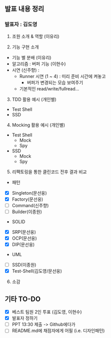 ## 발표 내용 정리
### 발표자 : 김도영
1. 조원 소개 & 역할 (이유리)

2. 기능 구현 소개
 - 기능 별 분배 (이유리)
 - 알고리즘 : 버퍼 기능 (이현수)
 - 시연 (신주향) : 
   - Runner 시연 (1 ~ 4) : 미리 준비 시간에 켜놓고
	   - 버퍼가 변경되는 모습 보여주기
   - 기본적인 read/write/fullread...
   
3. TDD 활용 예시 (개인별)
 - Test Shell
 - SSD

4. Mocking 활용 예시 (개인별)
 - Test Shell
    - Mock
    - Spy
 - SSD
    - Mock
    - Spy

5. 리팩토링을 통한 클린코드 전후 결과 비교
* 패턴
 - [x] Singleton(문선웅)
 - [x] Factory(문선웅)
 - [ ] Command(신주향)
 - [ ] Builder(이종원)
* SOLID
 - [x] SRP(문선웅)
 - [x] OCP(문선웅)
 - [x] DIP(문선웅)
* UML
 - [ ] SSD(이종원)
 - [x] Test-Shell(김도영/문선웅)
 
6. 소감

## 기타 TO-DO
- [x] 베스트 팀원 2인 투표 (김도영, 이현수)
- [x] 발표자 정하기
- [ ] PPT 13:30 제출 -> Github에다가
- [ ] README.md에 채점자에게 어필 (i.e. 디자인패턴)
